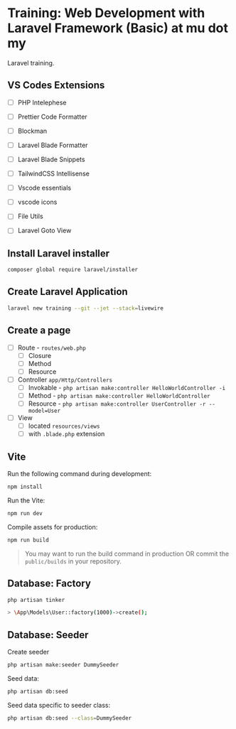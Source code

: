 # Training: Web Development with Laravel Framework (Basic) at mu dot my

Laravel training.

## VS Codes Extensions

- [ ] PHP Intelephese
- [ ] Prettier Code Formatter
- [ ] Blockman
- [ ] Laravel Blade Formatter
- [ ] Laravel Blade Snippets
- [ ] TailwindCSS Intellisense
- [ ] Vscode essentials
- [ ] vscode icons
- [ ] File Utils
- [ ] Laravel Goto View


## Install Laravel installer

```bash
composer global require laravel/installer
```

## Create Laravel Application


```bash
laravel new training --git --jet --stack=livewire
```

## Create a page

- [ ] Route - `routes/web.php`
  - [ ] Closure
  - [ ] Method
  - [ ] Resource
- [ ] Controller `app/Http/Controllers`
  - [ ] Invokable - `php artisan make:controller HelloWorldController -i`
  - [ ] Method - `php artisan make:controller HelloWorldController`
  - [ ] Resource - `php artisan make:controller UserController -r --model=User`
- [ ] View
  - [ ] located `resources/views`
  - [ ] with `.blade.php` extension

## Vite

Run the following command during development:

```bash
npm install
```

Run the Vite:

```bash
npm run dev
```

Compile assets for production:

```bash
npm run build
```

> You may want to run the build command in production OR commit the `public/builds` in your repository.

## Database: Factory

```bash
php artisan tinker
```

```bash
> \App\Models\User::factory(1000)->create();
```

## Database: Seeder

Create seeder

```bash
php artisan make:seeder DummySeeder
```

Seed data:

```bash
php artisan db:seed
```

Seed data specific to seeder class:

```bash
php artisan db:seed --class=DummySeeder
```

